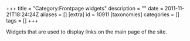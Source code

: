 +++
title = "Category:Frontpage widgets"
description = ""
date = 2011-11-21T18:24:24Z
aliases = []
[extra]
id = 10911
[taxonomies]
categories = []
tags = []
+++

Widgets that are used to display links on the main page of the site.
